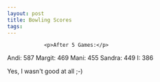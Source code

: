 ```yaml
---
layout: post
title: Bowling Scores
tags:
---
```



                <p>After 5 Games:</p>
<p>Andi: 587
Margit: 469
Mani: 455
Sandra: 449
I: 386</p>
<p>Yes, I wasn't good at all ;-)</p>
